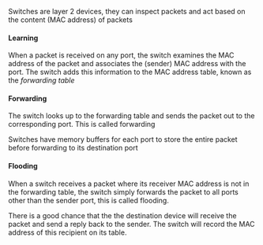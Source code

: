 Switches are layer 2 devices, they can inspect packets and act based on the content (MAC address) of packets

#### Learning
When a packet is received on any port, the switch examines the MAC address of the packet and associates the (sender) MAC address with the port. The switch adds this information to the MAC address table, known as the *forwarding table*

#### Forwarding
The switch looks up to the forwarding table and sends the packet out to the corresponding port. This is called forwarding

Switches have memory buffers for each port to store the entire packet before forwarding to its destination port

#### Flooding
When a switch receives a packet where its receiver MAC address is not in the forwarding table, the switch simply forwards the packet to all ports other than the sender port, this is called flooding.

There is a good chance that the the destination device will receive the packet and send a reply back to the sender. The switch will record the MAC address of this recipient on its table.

